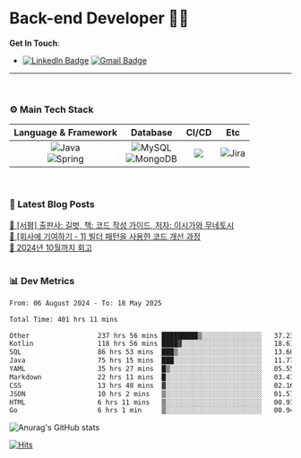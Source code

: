 # Back-end Developer 👋👋


**Get In Touch**: 
- [![LinkedIn Badge](http://img.shields.io/badge/-LinkedIn-0072b1?style=flat&logo=linkedin&link=https://www.linkedin.com/in/youhee-lee-5b358b20b/)](https://www.linkedin.com/in/youhee-lee-5b358b20b/) [![Gmail Badge](https://img.shields.io/badge/Gmail-d14836?style=flat&logo=Gmail&logoColor=white&link=mailto:bnm1128@gmail.com)](mailto:bnm1128@gmail.com)
---

<br>

### ⚙️ Main Tech Stack
|                                                                          Language & Framework                                                                           |                                                                                                            Database                                                                                                             |                                               CI/CD                                               |    Etc    |
|:-----------------------------------------------------------------------------------------------------------------------------------------------------------------------:|:-------------------------------------------------------------------------------------------------------------------------------------------------------------------------------------------------------------------------------:|:-------------------------------------------------------------------------------------------------:|:---------:|
| ![Java](http://img.shields.io/badge/-Java-007396?style=for-the-badge&logo=Java)<br/>![Spring](http://img.shields.io/badge/-Spring-47A248?style=for-the-badge&logo=Spring&logoColor=white) | ![MySQL](https://shields.io/badge/MySQL-lightgrey?logo=mysql&style=for-the-badge&logoColor=white&labelColor=blue) <br/>![MongoDB](http://img.shields.io/badge/-MongoDB-47A248?style=for-the-badge&logo=MongoDB&logoColor=white) | ![](https://img.shields.io/badge/Jenkins-D24939?style=for-the-badge&logo=Jenkins&logoColor=white) | ![Jira](https://img.shields.io/badge/Jira-0052CC?style=for-the-badge&logo=Jira&logoColor=white) |

<br>

### 📰 Latest Blog Posts
<!-- BLOG-POST-LIST:START --><a href="https://guui-dev-lee.tistory.com/31">🧻  [서평] 출판사: 길벗, 책: 코드 작성 가이드, 저자: 이시가와 무네토시</a><br><a href="https://guui-dev-lee.tistory.com/30">🧻  [회사에 기여하기 - 1] 빌더 패턴을 사용한 코드 개선 과정</a><br><a href="https://guui-dev-lee.tistory.com/29">🧻  2024년 10월까지 회고</a><br><!-- BLOG-POST-LIST:END -->

<br>

### 📊 Dev Metrics 
<!--START_SECTION:waka-->

```txt
From: 06 August 2024 - To: 18 May 2025

Total Time: 401 hrs 11 mins

Other                 237 hrs 56 mins █████████▒░░░░░░░░░░░░░░░   37.23 %
Kotlin                118 hrs 56 mins ████▓░░░░░░░░░░░░░░░░░░░░   18.61 %
SQL                   86 hrs 53 mins  ███▒░░░░░░░░░░░░░░░░░░░░░   13.60 %
Java                  75 hrs 15 mins  ███░░░░░░░░░░░░░░░░░░░░░░   11.77 %
YAML                  35 hrs 27 mins  █▒░░░░░░░░░░░░░░░░░░░░░░░   05.55 %
Markdown              22 hrs 11 mins  █░░░░░░░░░░░░░░░░░░░░░░░░   03.47 %
CSS                   13 hrs 48 mins  ▓░░░░░░░░░░░░░░░░░░░░░░░░   02.16 %
JSON                  10 hrs 2 mins   ▒░░░░░░░░░░░░░░░░░░░░░░░░   01.57 %
HTML                  6 hrs 11 mins   ▒░░░░░░░░░░░░░░░░░░░░░░░░   00.97 %
Go                    6 hrs 1 min     ▒░░░░░░░░░░░░░░░░░░░░░░░░   00.94 %
```

<!--END_SECTION:waka-->

![Anurag's GitHub stats](https://github-readme-stats.vercel.app/api?username=gutenLee&show_icons=true&theme=radical)

[![Hits](https://hits.seeyoufarm.com/api/count/incr/badge.svg?url=https://github.com/gutenLEE)](https://github.com/gutenLEE) 
